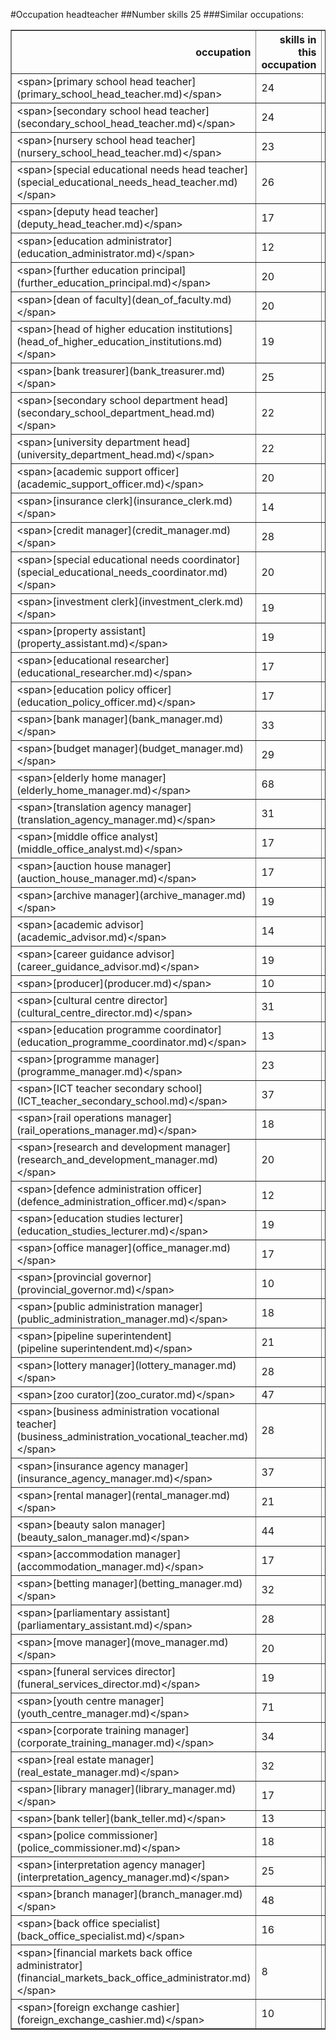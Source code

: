 #Occupation headteacher
##Number skills 25
###Similar occupations:
<table border="1" class="dataframe">
  <thead>
    <tr style="text-align: right;">
      <th>occupation</th>
      <th>skills in this occupation</th>
      <th>skills that match headteacher</th>
      <th>percentage match with headteacher</th>
      <th>skills not in headteacher</th>
    </tr>
  </thead>
  <tbody>
    <tr>
      <td>&lt;span&gt;[primary school head teacher](primary_school_head_teacher.md)&lt;/span&gt;</td>
      <td>24</td>
      <td>11</td>
      <td>0.44</td>
      <td>13</td>
    </tr>
    <tr>
      <td>&lt;span&gt;[secondary school head teacher](secondary_school_head_teacher.md)&lt;/span&gt;</td>
      <td>24</td>
      <td>11</td>
      <td>0.44</td>
      <td>13</td>
    </tr>
    <tr>
      <td>&lt;span&gt;[nursery school head teacher](nursery_school_head_teacher.md)&lt;/span&gt;</td>
      <td>23</td>
      <td>10</td>
      <td>0.40</td>
      <td>13</td>
    </tr>
    <tr>
      <td>&lt;span&gt;[special educational needs head teacher](special_educational_needs_head_teacher.md)&lt;/span&gt;</td>
      <td>26</td>
      <td>10</td>
      <td>0.40</td>
      <td>16</td>
    </tr>
    <tr>
      <td>&lt;span&gt;[deputy head teacher](deputy_head_teacher.md)&lt;/span&gt;</td>
      <td>17</td>
      <td>10</td>
      <td>0.40</td>
      <td>7</td>
    </tr>
    <tr>
      <td>&lt;span&gt;[education administrator](education_administrator.md)&lt;/span&gt;</td>
      <td>12</td>
      <td>9</td>
      <td>0.36</td>
      <td>3</td>
    </tr>
    <tr>
      <td>&lt;span&gt;[further education principal](further_education_principal.md)&lt;/span&gt;</td>
      <td>20</td>
      <td>9</td>
      <td>0.36</td>
      <td>11</td>
    </tr>
    <tr>
      <td>&lt;span&gt;[dean of faculty](dean_of_faculty.md)&lt;/span&gt;</td>
      <td>20</td>
      <td>9</td>
      <td>0.36</td>
      <td>11</td>
    </tr>
    <tr>
      <td>&lt;span&gt;[head of higher education institutions](head_of_higher_education_institutions.md)&lt;/span&gt;</td>
      <td>19</td>
      <td>8</td>
      <td>0.32</td>
      <td>11</td>
    </tr>
    <tr>
      <td>&lt;span&gt;[bank treasurer](bank_treasurer.md)&lt;/span&gt;</td>
      <td>25</td>
      <td>7</td>
      <td>0.28</td>
      <td>18</td>
    </tr>
    <tr>
      <td>&lt;span&gt;[secondary school department head](secondary_school_department_head.md)&lt;/span&gt;</td>
      <td>22</td>
      <td>6</td>
      <td>0.24</td>
      <td>16</td>
    </tr>
    <tr>
      <td>&lt;span&gt;[university department head](university_department_head.md)&lt;/span&gt;</td>
      <td>22</td>
      <td>6</td>
      <td>0.24</td>
      <td>16</td>
    </tr>
    <tr>
      <td>&lt;span&gt;[academic support officer](academic_support_officer.md)&lt;/span&gt;</td>
      <td>20</td>
      <td>5</td>
      <td>0.20</td>
      <td>15</td>
    </tr>
    <tr>
      <td>&lt;span&gt;[insurance clerk](insurance_clerk.md)&lt;/span&gt;</td>
      <td>14</td>
      <td>5</td>
      <td>0.20</td>
      <td>9</td>
    </tr>
    <tr>
      <td>&lt;span&gt;[credit manager](credit_manager.md)&lt;/span&gt;</td>
      <td>28</td>
      <td>5</td>
      <td>0.20</td>
      <td>23</td>
    </tr>
    <tr>
      <td>&lt;span&gt;[special educational needs coordinator](special_educational_needs_coordinator.md)&lt;/span&gt;</td>
      <td>20</td>
      <td>5</td>
      <td>0.20</td>
      <td>15</td>
    </tr>
    <tr>
      <td>&lt;span&gt;[investment clerk](investment_clerk.md)&lt;/span&gt;</td>
      <td>19</td>
      <td>5</td>
      <td>0.20</td>
      <td>14</td>
    </tr>
    <tr>
      <td>&lt;span&gt;[property assistant](property_assistant.md)&lt;/span&gt;</td>
      <td>19</td>
      <td>4</td>
      <td>0.16</td>
      <td>15</td>
    </tr>
    <tr>
      <td>&lt;span&gt;[educational researcher](educational_researcher.md)&lt;/span&gt;</td>
      <td>17</td>
      <td>4</td>
      <td>0.16</td>
      <td>13</td>
    </tr>
    <tr>
      <td>&lt;span&gt;[education policy officer](education_policy_officer.md)&lt;/span&gt;</td>
      <td>17</td>
      <td>4</td>
      <td>0.16</td>
      <td>13</td>
    </tr>
    <tr>
      <td>&lt;span&gt;[bank manager](bank_manager.md)&lt;/span&gt;</td>
      <td>33</td>
      <td>4</td>
      <td>0.16</td>
      <td>29</td>
    </tr>
    <tr>
      <td>&lt;span&gt;[budget manager](budget_manager.md)&lt;/span&gt;</td>
      <td>29</td>
      <td>4</td>
      <td>0.16</td>
      <td>25</td>
    </tr>
    <tr>
      <td>&lt;span&gt;[elderly home manager](elderly_home_manager.md)&lt;/span&gt;</td>
      <td>68</td>
      <td>4</td>
      <td>0.16</td>
      <td>64</td>
    </tr>
    <tr>
      <td>&lt;span&gt;[translation agency manager](translation_agency_manager.md)&lt;/span&gt;</td>
      <td>31</td>
      <td>4</td>
      <td>0.16</td>
      <td>27</td>
    </tr>
    <tr>
      <td>&lt;span&gt;[middle office analyst](middle_office_analyst.md)&lt;/span&gt;</td>
      <td>17</td>
      <td>4</td>
      <td>0.16</td>
      <td>13</td>
    </tr>
    <tr>
      <td>&lt;span&gt;[auction house manager](auction_house_manager.md)&lt;/span&gt;</td>
      <td>17</td>
      <td>4</td>
      <td>0.16</td>
      <td>13</td>
    </tr>
    <tr>
      <td>&lt;span&gt;[archive manager](archive_manager.md)&lt;/span&gt;</td>
      <td>19</td>
      <td>3</td>
      <td>0.12</td>
      <td>16</td>
    </tr>
    <tr>
      <td>&lt;span&gt;[academic advisor](academic_advisor.md)&lt;/span&gt;</td>
      <td>14</td>
      <td>3</td>
      <td>0.12</td>
      <td>11</td>
    </tr>
    <tr>
      <td>&lt;span&gt;[career guidance advisor](career_guidance_advisor.md)&lt;/span&gt;</td>
      <td>19</td>
      <td>3</td>
      <td>0.12</td>
      <td>16</td>
    </tr>
    <tr>
      <td>&lt;span&gt;[producer](producer.md)&lt;/span&gt;</td>
      <td>10</td>
      <td>3</td>
      <td>0.12</td>
      <td>7</td>
    </tr>
    <tr>
      <td>&lt;span&gt;[cultural centre director](cultural_centre_director.md)&lt;/span&gt;</td>
      <td>31</td>
      <td>3</td>
      <td>0.12</td>
      <td>28</td>
    </tr>
    <tr>
      <td>&lt;span&gt;[education programme coordinator](education_programme_coordinator.md)&lt;/span&gt;</td>
      <td>13</td>
      <td>3</td>
      <td>0.12</td>
      <td>10</td>
    </tr>
    <tr>
      <td>&lt;span&gt;[programme manager](programme_manager.md)&lt;/span&gt;</td>
      <td>23</td>
      <td>3</td>
      <td>0.12</td>
      <td>20</td>
    </tr>
    <tr>
      <td>&lt;span&gt;[ICT teacher secondary school](ICT_teacher_secondary_school.md)&lt;/span&gt;</td>
      <td>37</td>
      <td>3</td>
      <td>0.12</td>
      <td>34</td>
    </tr>
    <tr>
      <td>&lt;span&gt;[rail operations manager](rail_operations_manager.md)&lt;/span&gt;</td>
      <td>18</td>
      <td>3</td>
      <td>0.12</td>
      <td>15</td>
    </tr>
    <tr>
      <td>&lt;span&gt;[research and development manager](research_and_development_manager.md)&lt;/span&gt;</td>
      <td>20</td>
      <td>3</td>
      <td>0.12</td>
      <td>17</td>
    </tr>
    <tr>
      <td>&lt;span&gt;[defence administration officer](defence_administration_officer.md)&lt;/span&gt;</td>
      <td>12</td>
      <td>3</td>
      <td>0.12</td>
      <td>9</td>
    </tr>
    <tr>
      <td>&lt;span&gt;[education studies lecturer](education_studies_lecturer.md)&lt;/span&gt;</td>
      <td>19</td>
      <td>3</td>
      <td>0.12</td>
      <td>16</td>
    </tr>
    <tr>
      <td>&lt;span&gt;[office manager](office_manager.md)&lt;/span&gt;</td>
      <td>17</td>
      <td>3</td>
      <td>0.12</td>
      <td>14</td>
    </tr>
    <tr>
      <td>&lt;span&gt;[provincial governor](provincial_governor.md)&lt;/span&gt;</td>
      <td>10</td>
      <td>3</td>
      <td>0.12</td>
      <td>7</td>
    </tr>
    <tr>
      <td>&lt;span&gt;[public administration manager](public_administration_manager.md)&lt;/span&gt;</td>
      <td>18</td>
      <td>3</td>
      <td>0.12</td>
      <td>15</td>
    </tr>
    <tr>
      <td>&lt;span&gt;[pipeline superintendent](pipeline superintendent.md)&lt;/span&gt;</td>
      <td>21</td>
      <td>3</td>
      <td>0.12</td>
      <td>18</td>
    </tr>
    <tr>
      <td>&lt;span&gt;[lottery manager](lottery_manager.md)&lt;/span&gt;</td>
      <td>28</td>
      <td>3</td>
      <td>0.12</td>
      <td>25</td>
    </tr>
    <tr>
      <td>&lt;span&gt;[zoo curator](zoo_curator.md)&lt;/span&gt;</td>
      <td>47</td>
      <td>3</td>
      <td>0.12</td>
      <td>44</td>
    </tr>
    <tr>
      <td>&lt;span&gt;[business administration vocational teacher](business_administration_vocational_teacher.md)&lt;/span&gt;</td>
      <td>28</td>
      <td>3</td>
      <td>0.12</td>
      <td>25</td>
    </tr>
    <tr>
      <td>&lt;span&gt;[insurance agency manager](insurance_agency_manager.md)&lt;/span&gt;</td>
      <td>37</td>
      <td>3</td>
      <td>0.12</td>
      <td>34</td>
    </tr>
    <tr>
      <td>&lt;span&gt;[rental manager](rental_manager.md)&lt;/span&gt;</td>
      <td>21</td>
      <td>3</td>
      <td>0.12</td>
      <td>18</td>
    </tr>
    <tr>
      <td>&lt;span&gt;[beauty salon manager](beauty_salon_manager.md)&lt;/span&gt;</td>
      <td>44</td>
      <td>3</td>
      <td>0.12</td>
      <td>41</td>
    </tr>
    <tr>
      <td>&lt;span&gt;[accommodation manager](accommodation_manager.md)&lt;/span&gt;</td>
      <td>17</td>
      <td>3</td>
      <td>0.12</td>
      <td>14</td>
    </tr>
    <tr>
      <td>&lt;span&gt;[betting manager](betting_manager.md)&lt;/span&gt;</td>
      <td>32</td>
      <td>3</td>
      <td>0.12</td>
      <td>29</td>
    </tr>
    <tr>
      <td>&lt;span&gt;[parliamentary assistant](parliamentary_assistant.md)&lt;/span&gt;</td>
      <td>28</td>
      <td>3</td>
      <td>0.12</td>
      <td>25</td>
    </tr>
    <tr>
      <td>&lt;span&gt;[move manager](move_manager.md)&lt;/span&gt;</td>
      <td>20</td>
      <td>3</td>
      <td>0.12</td>
      <td>17</td>
    </tr>
    <tr>
      <td>&lt;span&gt;[funeral services director](funeral_services_director.md)&lt;/span&gt;</td>
      <td>19</td>
      <td>3</td>
      <td>0.12</td>
      <td>16</td>
    </tr>
    <tr>
      <td>&lt;span&gt;[youth centre manager](youth_centre_manager.md)&lt;/span&gt;</td>
      <td>71</td>
      <td>3</td>
      <td>0.12</td>
      <td>68</td>
    </tr>
    <tr>
      <td>&lt;span&gt;[corporate training manager](corporate_training_manager.md)&lt;/span&gt;</td>
      <td>34</td>
      <td>3</td>
      <td>0.12</td>
      <td>31</td>
    </tr>
    <tr>
      <td>&lt;span&gt;[real estate manager](real_estate_manager.md)&lt;/span&gt;</td>
      <td>32</td>
      <td>3</td>
      <td>0.12</td>
      <td>29</td>
    </tr>
    <tr>
      <td>&lt;span&gt;[library manager](library_manager.md)&lt;/span&gt;</td>
      <td>17</td>
      <td>3</td>
      <td>0.12</td>
      <td>14</td>
    </tr>
    <tr>
      <td>&lt;span&gt;[bank teller](bank_teller.md)&lt;/span&gt;</td>
      <td>13</td>
      <td>3</td>
      <td>0.12</td>
      <td>10</td>
    </tr>
    <tr>
      <td>&lt;span&gt;[police commissioner](police_commissioner.md)&lt;/span&gt;</td>
      <td>18</td>
      <td>3</td>
      <td>0.12</td>
      <td>15</td>
    </tr>
    <tr>
      <td>&lt;span&gt;[interpretation agency manager](interpretation_agency_manager.md)&lt;/span&gt;</td>
      <td>25</td>
      <td>3</td>
      <td>0.12</td>
      <td>22</td>
    </tr>
    <tr>
      <td>&lt;span&gt;[branch manager](branch_manager.md)&lt;/span&gt;</td>
      <td>48</td>
      <td>3</td>
      <td>0.12</td>
      <td>45</td>
    </tr>
    <tr>
      <td>&lt;span&gt;[back office specialist](back_office_specialist.md)&lt;/span&gt;</td>
      <td>16</td>
      <td>3</td>
      <td>0.12</td>
      <td>13</td>
    </tr>
    <tr>
      <td>&lt;span&gt;[financial markets back office administrator](financial_markets_back_office_administrator.md)&lt;/span&gt;</td>
      <td>8</td>
      <td>3</td>
      <td>0.12</td>
      <td>5</td>
    </tr>
    <tr>
      <td>&lt;span&gt;[foreign exchange cashier](foreign_exchange_cashier.md)&lt;/span&gt;</td>
      <td>10</td>
      <td>3</td>
      <td>0.12</td>
      <td>7</td>
    </tr>
  </tbody>
</table>
